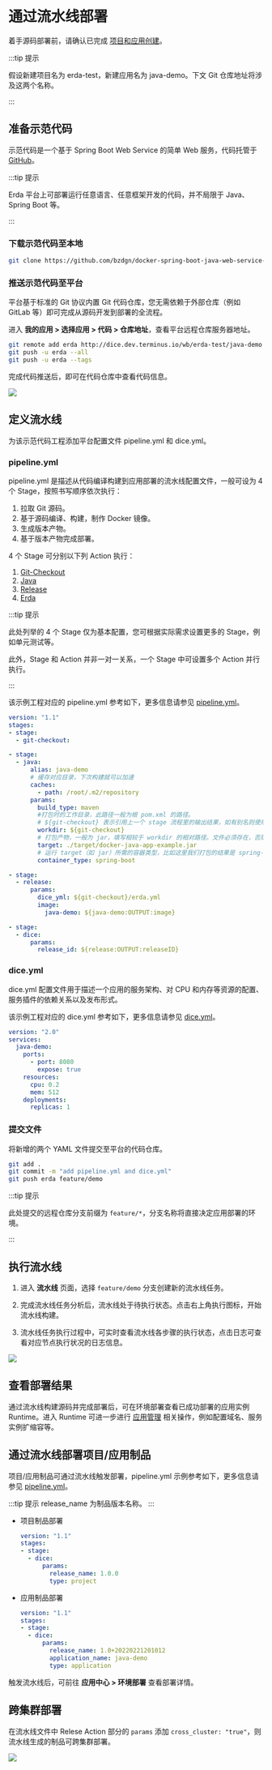 # 通过流水线部署

着手源码部署前，请确认已完成 [项目和应用创建](../../../quick-start/newbie.html#加入项目)。

:::tip 提示

假设新建项目名为 erda-test，新建应用名为 java-demo。下文 Git 仓库地址将涉及这两个名称。

:::

## 准备示范代码

示范代码是一个基于 Spring Boot Web Service 的简单 Web 服务，代码托管于 [GitHub](https://github.com/bzdgn/docker-spring-boot-java-web-service-example.git)。

:::tip 提示

Erda 平台上可部署运行任意语言、任意框架开发的代码，并不局限于 Java、Spring Boot 等。

:::

### 下载示范代码至本地

```bash
git clone https://github.com/bzdgn/docker-spring-boot-java-web-service-example.git
```

### 推送示范代码至平台

平台基于标准的 Git 协议内置 Git 代码仓库，您无需依赖于外部仓库（例如 GitLab 等）即可完成从源码开发到部署的全流程。

进入 **我的应用 > 选择应用 > 代码 > 仓库地址**，查看平台远程仓库服务器地址。

```bash
git remote add erda http://dice.dev.terminus.io/wb/erda-test/java-demo
git push -u erda --all
git push -u erda --tags
```

完成代码推送后，即可在代码仓库中查看代码信息。

![](http://terminus-paas.oss-cn-hangzhou.aliyuncs.com/paas-doc/2022/02/21/0f686df6-52d5-46ef-af77-845dadd54695.png)

## 定义流水线

为该示范代码工程添加平台配置文件 pipeline.yml 和 dice.yml。

### pipeline.yml

pipeline.yml 是描述从代码编译构建到应用部署的流水线配置文件，一般可设为 4 个 Stage，按照书写顺序依次执行：

1. 拉取 Git 源码。
2. 基于源码编译、构建，制作 Docker 镜像。
3. 生成版本产物。
4. 基于版本产物完成部署。

4 个 Stage 可分别以下列 Action 执行：

1. [Git-Checkout](https://www.erda.cloud/market/action/git-checkout)
2. [Java](https://www.erda.cloud/market/action/java)
3. [Release](https://www.erda.cloud/market/action/release)
4. [Erda](https://www.erda.cloud/market/action/dice)

:::tip 提示

此处列举的 4 个 Stage 仅为基本配置，您可根据实际需求设置更多的 Stage，例如单元测试等。

此外，Stage 和 Action 并非一对一关系，一个 Stage 中可设置多个 Action 并行执行。

:::

该示例工程对应的 pipeline.yml 参考如下，更多信息请参见 [pipeline.yml](../guides/reference/pipeline.html)。

```yaml
version: "1.1"
stages:
- stage:
  - git-checkout:

- stage:
  - java:
      alias: java-demo
      # 缓存对应目录，下次构建就可以加速
      caches:
        - path: /root/.m2/repository
      params:
        build_type: maven
        #打包时的工作目录，此路径一般为根 pom.xml 的路径。
        # ${git-checkout} 表示引用上一个 stage 流程里的输出结果，如有别名则使用别名表示
        workdir: ${git-checkout}
        # 打包产物，一般为 jar，填写相较于 workdir 的相对路径。文件必须存在，否则将会出错。
        target: ./target/docker-java-app-example.jar
        # 运行 target（如 jar）所需的容器类型，比如这里我们打包的结果是 spring-boot 的 fat jar，故使用 spring-boot container
        container_type: spring-boot

- stage:
  - release:
      params:
        dice_yml: ${git-checkout}/erda.yml
        image:
          java-demo: ${java-demo:OUTPUT:image}

- stage:
  - dice:
      params:
        release_id: ${release:OUTPUT:releaseID}
```

### dice.yml

dice.yml 配置文件用于描述一个应用的服务架构、对 CPU 和内存等资源的配置、服务插件的依赖关系以及发布形式。

该示例工程对应的 dice.yml 参考如下，更多信息请参见 [dice.yml](../guides/reference/dice-yaml.html)。

```yaml
version: "2.0"
services:
  java-demo:
    ports:
      - port: 8080
        expose: true
    resources:
      cpu: 0.2
      mem: 512
    deployments:
      replicas: 1
```

### 提交文件

将新增的两个 YAML 文件提交至平台的代码仓库。

```bash
git add .
git commit -m "add pipeline.yml and dice.yml"
git push erda feature/demo
```

:::tip 提示

此处提交的远程仓库分支前缀为 `feature/*`，分支名称将直接决定应用部署的环境。

:::

## 执行流水线

1. 进入 **流水线** 页面，选择 `feature/demo` 分支创建新的流水线任务。

2. 完成流水线任务分析后，流水线处于待执行状态。点击右上角执行图标，开始流水线构建。

3. 流水线任务执行过程中，可实时查看流水线各步骤的执行状态，点击日志可查看对应节点执行状况的日志信息。


![](http://terminus-paas.oss-cn-hangzhou.aliyuncs.com/paas-doc/2022/02/21/f096a438-7b62-4ef5-be98-4f642e9dbfa1.png)

## 查看部署结果

通过流水线构建源码并完成部署后，可在环境部署查看已成功部署的应用实例 Runtime。进入 Runtime 可进一步进行 [应用管理](../guides/deploy/management.html) 相关操作，例如配置域名、服务实例扩缩容等。

## 通过流水线部署项目/应用制品

项目/应用制品可通过流水线触发部署，pipeline.yml 示例参考如下，更多信息请参见 [pipeline.yml](../guides/reference/pipeline.html)。

:::tip 提示
release_name 为制品版本名称。
:::

* 项目制品部署

  ```yaml
  version: "1.1"
  stages:
  - stage:
    - dice:
        params:
          release_name: 1.0.0
          type: project
  ```

* 应用制品部署

  ```yaml
  version: "1.1"
  stages:
  - stage:
    - dice:
        params:
          release_name: 1.0+20220221201012
          application_name: java-demo
          type: application
  ```

触发流水线后，可前往 **应用中心 > 环境部署** 查看部署详情。


## 跨集群部署

在流水线文件中 Relese Action 部分的 `params` 添加 `cross_cluster: "true"`，则流水线生成的制品可跨集群部署。

![](http://terminus-paas.oss-cn-hangzhou.aliyuncs.com/paas-doc/2022/02/28/8d1c7690-9618-462b-ae6e-2d2174a76332.png)

